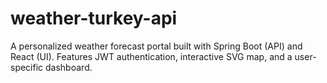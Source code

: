 # weather-turkey-api
A personalized weather forecast portal built with Spring Boot (API) and React (UI). Features JWT authentication, interactive SVG map, and a user-specific dashboard.
